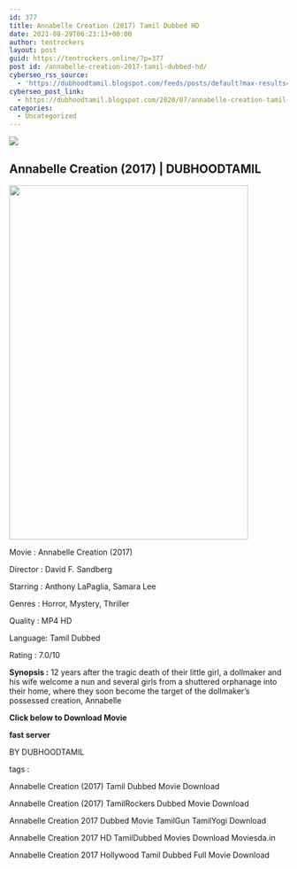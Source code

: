 ```yaml
---
id: 377
title: Annabelle Creation (2017) Tamil Dubbed HD
date: 2021-08-29T06:23:13+00:00
author: tentrockers
layout: post
guid: https://tentrockers.online/?p=377
post id: /annabelle-creation-2017-tamil-dubbed-hd/
cyberseo_rss_source:
  - 'https://dubhoodtamil.blogspot.com/feeds/posts/default?max-results=150&start-index=151'
cyberseo_post_link:
  - https://dubhoodtamil.blogspot.com/2020/07/annabelle-creation-tamil-dubbed-hd.html
categories:
  - Uncategorized
---
```

<div class="media_block">
  <img src="https://1.bp.blogspot.com/-RY-3r-gxY74/Xv87SZWfU0I/AAAAAAAABpE/UXzTP8ls2aAhEQfG7J1z5W8ZhvxevA2tgCNcBGAsYHQ/s72-c/2.jpg" class="media_thumbnail" />
</div>

<div dir="ltr" trbidi="on" readability="33.125683060109">
  <h2>
    <span>Annabelle Creation (2017)</span><span>&nbsp;| DUBHOODTAMIL</span>
  </h2>
  
  <div class="separator">
    <a href="https://1.bp.blogspot.com/-RY-3r-gxY74/Xv87SZWfU0I/AAAAAAAABpE/UXzTP8ls2aAhEQfG7J1z5W8ZhvxevA2tgCNcBGAsYHQ/s1600/2.jpg" imageanchor="1"><img loading="lazy" border="0" data-original-height="1200" data-original-width="810" height="640" src="https://1.bp.blogspot.com/-RY-3r-gxY74/Xv87SZWfU0I/AAAAAAAABpE/UXzTP8ls2aAhEQfG7J1z5W8ZhvxevA2tgCNcBGAsYHQ/s640/2.jpg" width="432" /></a>
  </div>
  
  <p>
    Movie<span> </span>:<span> </span>Annabelle Creation (2017)
  </p>
  
  <p>
    Director<span> </span>:<span> </span>David F. Sandberg
  </p>
  
  <p>
    Starring<span> </span>:<span> </span>Anthony LaPaglia, Samara Lee
  </p>
  
  <p>
    Genres<span> </span>:<span> </span>Horror, Mystery, Thriller
  </p>
  
  <p>
    Quality<span> </span>:<span> </span>MP4 HD
  </p>
  
  <p>
    Language:<span> </span>Tamil Dubbed
  </p>
  
  <p>
    Rating<span> </span>:<span> </span>7.0/10
  </p>
  
  <p>
    <b>Synopsis :</b> 12 years after the tragic death of their little girl, a dollmaker and his wife welcome a nun and several girls from a shuttered orphanage into their home, where they soon become the target of the dollmaker&#8217;s possessed creation, Annabelle
  </p>
  
  <p>
    <span><b>Click below to Download Movie</b></span>
  </p>
  
  <p>
    <span><b>fast server</b></span>
  </p>
  
  <p>
    <span>BY DUBHOODTAMIL</span>
  </p>
  
  <p>
    <span>tags :</span>
  </p>
  
  <p>
    <span>Annabelle Creation (2017) Tamil Dubbed Movie Download</span>
  </p>
  
  <p>
    <span>Annabelle Creation (2017) TamilRockers Dubbed Movie Download</span>
  </p>
  
  <p>
    <span>Annabelle Creation 2017 Dubbed Movie TamilGun TamilYogi Download</span>
  </p>
  
  <p>
    <span>Annabelle Creation 2017 HD TamilDubbed Movies Download Moviesda.in</span>
  </p>
  
  <p>
    <span>Annabelle Creation 2017 Hollywood Tamil Dubbed Full Movie Download</span>
  </p>
</div>